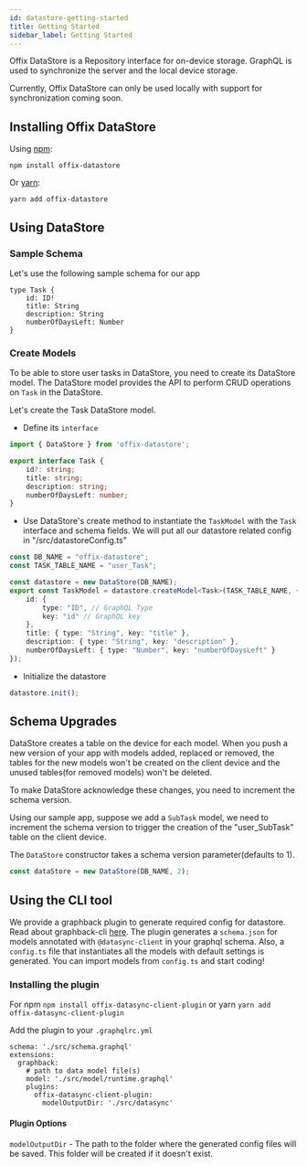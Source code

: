 ```yaml
---
id: datastore-getting-started
title: Getting Started
sidebar_label: Getting Started
---
```


Offix DataStore is a Repository interface for on-device storage.
GraphQL is used to synchronize the server and the local device storage.

Currently, Offix DataStore can only be used locally with support for synchronization coming soon.

## Installing Offix DataStore

Using [npm](https://www.npmjs.com/package/offix-datastore):

```shell
npm install offix-datastore
```

Or [yarn](https://yarnpkg.com/en/package/offix-datastore):

```shell
yarn add offix-datastore
```

## Using DataStore

### Sample Schema

Let's use the following sample schema for our app

```
type Task {
    id: ID!
    title: String
    description: String
    numberOfDaysLeft: Number
}

```

### Create Models

To be able to store user tasks in DataStore, you need to create its DataStore model.
The DataStore model provides the API to perform CRUD operations on `Task` in the DataStore.

Let's create the Task DataStore model.

* Define its `interface`

```typescript title="/src/datastoreConfig.ts"
import { DataStore } from 'offix-datastore';

export interface Task {
    id?: string;
    title: string;
    description: string;
    numberOfDaysLeft: number;
}
```

* Use DataStore's create method to instantiate the `TaskModel` with the `Task` interface and schema fields.
We will put all our datastore related config in "/src/datastoreConfig.ts"

```typescript title="/src/datastoreConfig.ts"
const DB_NAME = "offix-datastore";
const TASK_TABLE_NAME = "user_Task";

const datastore = new DataStore(DB_NAME);
export const TaskModel = datastore.createModel<Task>(TASK_TABLE_NAME, {
    id: {
        type: "ID", // GraphQL Type
        key: "id" // GraphQL key
    },
    title: { type: "String", key: "title" },
    description: { type: "String", key: "description" },
    numberOfDaysLeft: { type: "Number", key: "numberOfDaysLeft" }
});
```

* Initialize the datastore

```typescript title="/src/datastoreConfig.ts"
datastore.init();
```

## Schema Upgrades

DataStore creates a table on the device for each model. 
When you push a new version of your app with models added, replaced or removed,
the tables for the new models won't be created on the client device and the unused tables(for removed models)
won't be deleted.

To make DataStore acknowledge these changes, you need to increment the schema version.

Using our sample app, suppose we add a `SubTask` model, we need to increment 
the schema version to trigger the creation of the "user_SubTask" table on the client device.

The `DataStore` constructor takes a schema version parameter(defaults to 1). 

```typescript
const dataStore = new DataStore(DB_NAME, 2);
```

## Using the CLI tool

We provide a graphback plugin to generate required config for datastore.
Read about graphback-cli [here](https://graphback.dev/docs/cli/graphback-cli).
The plugin generates a `schema.json` for models annotated with `@datasync-client` in your graphql schema.
Also, a `config.ts` file that instantiates all the models with default settings is generated.
You can import models from `config.ts` and start coding! 

### Installing the plugin

For npm
`npm install offix-datasync-client-plugin`
or yarn
`yarn add offix-datasync-client-plugin`

Add the plugin to your `.graphqlrc.yml`

```
schema: './src/schema.graphql'
extensions:
  graphback:
    # path to data model file(s)
    model: './src/model/runtime.graphql'
    plugins:
      offix-datasync-client-plugin:
        modelOutputDir: './src/datasync'
```

#### Plugin Options

`modelOutputDir` - The path to the folder where the generated config files will be saved.
This folder will be created if it doesn't exist.
